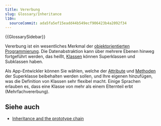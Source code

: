 ```yaml
---
title: Vererbung
slug: Glossary/Inheritance
l10n:
  sourceCommit: ada5fa5ef15eadd44b549ecf906423b4a2092f34
---
```


{{GlossarySidebar}}

Vererbung ist ein wesentliches Merkmal der [objektorientierten Programmierung](/de/docs/Glossary/OOP). Die Datenabstraktion kann über mehrere Ebenen hinweg fortgeführt werden, das heißt, [Klassen](/de/docs/Glossary/class) können Superklassen und Subklassen haben.

Als App-Entwickler können Sie wählen, welche der [Attribute](/de/docs/Glossary/attribute) und [Methoden](/de/docs/Glossary/method) der Superklasse beibehalten werden sollen, und Ihre eigenen hinzufügen, was die Definition von Klassen sehr flexibel macht. Einige Sprachen erlauben es, dass eine Klasse von mehr als einem Elternteil erbt (Mehrfachvererbung).

## Siehe auch

- [Inheritance and the prototype chain](/de/docs/Web/JavaScript/Inheritance_and_the_prototype_chain)
